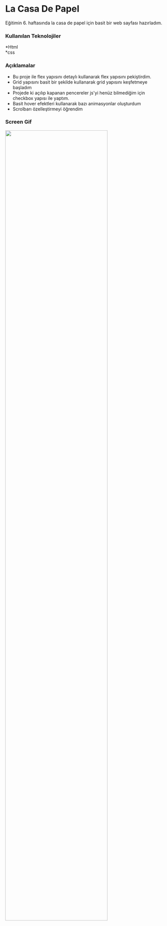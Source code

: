 # La Casa De Papel
Eğitimin 6. haftasında la casa de papel için basit bir web sayfası hazırladım.
<h3>Kullanılan Teknolojiler</h3>
*Html <br>
*css

<h3>Açıklamalar</h3>
<ul>
<li>Bu proje ile flex yapısını detaylı kullanarak flex yapısını pekiştirdim. </li>
<li>Grid yapısını basit bir şekilde  kullanarak grid yapısını keşfetmeye başladım </li>
<li>Projede ki açılıp kapanan pencereler js'yi henüz bilmediğim için checkbox yapısı ile yaptım.</li>
<li>Basit hover efektleri kullanarak bazı animasyonlar oluşturdum</li>
<li>Scrolbarı özelleştirmeyi öğrendim </li>
</ul>
<h3>Screen Gif</h3>
<img width=80% src="images/screen.gif">


